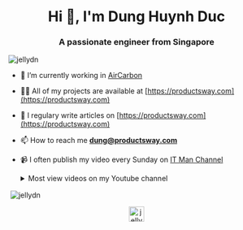 <h1 align="center">Hi 👋, I'm Dung Huynh Duc</h1>
<h3 align="center">A passionate engineer from Singapore</h3>

<p align="left"> <img src="https://komarev.com/ghpvc/?username=jellydn" alt="jellydn" /> </p>

- 🔭 I’m currently working in [AirCarbon](https://aircarbon.co)

- 👨‍💻 All of my projects are available at [https://productsway.com](https://productsway.com)

- 📝 I regulary write articles on [https://productsway.com](https://productsway.com)

- 📫 How to reach me **dung@productsway.com**

- 📹 I often publish my video every Sunday on [IT Man Channel](https://www.youtube.com/c/ITManVietnam)

  <details>
  <summary>Most view videos on my Youtube channel</summary>
  Tech #9 - Blockchain - DApp 101 - How to get started [Vietnamese]

  Published at 2021-08-15T08:13:08Z

  [![IT Man - Tech #9 - Blockchain - DApp 101 - How to get started [Vietnamese]](https://i.ytimg.com/vi/LXRgV99S0Zk/mqdefault.jpg)](https://www.youtube.com/watch?v=LXRgV99S0Zk)

  Tech #9 - Blockchain - DApp 101 - Know your tools [Vietnamese]

  Published at 2021-08-22T04:03:49Z

  [![IT Man - Tech #9 - Blockchain - DApp 101 - Know your tools [Vietnamese]](https://i.ytimg.com/vi/yagC-TUMNwo/mqdefault.jpg)](https://www.youtube.com/watch?v=yagC-TUMNwo)

  Talk #8 - Architecture for React applications 2021 [Vietnamese]

  Published at 2021-08-08T05:27:07Z

  [![IT Man - Talk #8 - Architecture for React applications 2021 [Vietnamese]](https://i.ytimg.com/vi/WMAo49ucGvA/mqdefault.jpg)](https://www.youtube.com/watch?v=WMAo49ucGvA)

  Tech #9 - Blockchain - DApp 101 - Create your own NFT token [Vietnamese]

  Published at 2021-09-12T08:27:26Z

  [![IT Man - Tech #9 - Blockchain - DApp 101 - Create your own NFT token [Vietnamese]](https://i.ytimg.com/vi/_veIZBaHkSk/mqdefault.jpg)](https://www.youtube.com/watch?v=_veIZBaHkSk)

  Tech #9 - Blockchain - DApp 101 - ICO Smart Contract [Vietnamese]

  Published at 2021-09-05T01:43:04Z

  [![IT Man - Tech #9 - Blockchain - DApp 101 - ICO Smart Contract [Vietnamese]](https://i.ytimg.com/vi/9fmViThaMGk/mqdefault.jpg)](https://www.youtube.com/watch?v=9fmViThaMGk)

  Tech #5 - NextJS Mini Course - Part 1 [Vietnamese]

  Published at 2021-04-25T07:42:50Z

  [![IT Man - Tech #5 - NextJS Mini Course - Part 1 [Vietnamese]](https://i.ytimg.com/vi/CwjySicuyGQ/mqdefault.jpg)](https://www.youtube.com/watch?v=CwjySicuyGQ)

  Tech #18 - Master React 18 in 10 minutes [Vietnamese]

  Published at 2022-04-17T03:50:12Z

  [![IT Man - Tech #18 - Master React 18 in 10 minutes [Vietnamese]](https://i.ytimg.com/vi/enYXn3AYhYQ/mqdefault.jpg)](https://www.youtube.com/watch?v=enYXn3AYhYQ)

  Talk #3 - How to prepare for ReactJS Interview [Vietnamese]

  Published at 2021-03-28T06:59:27Z

  [![IT Man - Talk #3 - How to prepare for ReactJS Interview [Vietnamese]](https://i.ytimg.com/vi/-_PB0cjEIxg/mqdefault.jpg)](https://www.youtube.com/watch?v=-_PB0cjEIxg)

  </details>

<p>&nbsp;<img align="center" src="https://github-readme-stats.vercel.app/api?username=jellydn&show_icons=true" alt="jellydn" /></p>

<p align="center">
<a href="https://twitter.com/jellydn" target="blank"><img align="center" src="https://cdn.jsdelivr.net/npm/simple-icons@3.0.1/icons/twitter.svg" alt="jellydn" height="30" width="30" /></a>
</p>
